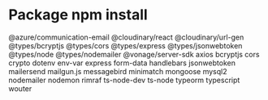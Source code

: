 # Package npm install
@azure/communication-email
@cloudinary/react
@cloudinary/url-gen
@types/bcryptjs
@types/cors
@types/express
@types/jsonwebtoken
@types/node
@types/nodemailer
@vonage/server-sdk
axios
bcryptjs
cors
crypto
dotenv
env-var
express
form-data
handlebars
jsonwebtoken
mailersend
mailgun.js
messagebird
minimatch
mongoose
mysql2
nodemailer
nodemon
rimraf
ts-node-dev
ts-node
typeorm
typescript
wouter